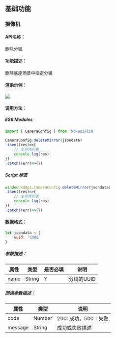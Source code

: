 <!--
 * @Author: your name
 * @Date: 2022-3-30 14:32:54
 * @LastEditTime: 2022-04-15 10:38:23
 * @LastEditors: Please set LastEditors
 * @Description: 打开koroFileHeader查看配置 进行设置: https://github.com/OBKoro1/koro1FileHeader/wiki/%E9%85%8D%E7%BD%AE
 * @FilePath: /KD-API-DOCS/public/md/api/获取场景列表.md
-->
## 基础功能
### 摄像机

#### API名称：
删除分镜
#### 功能描述：

删除底座场景中指定分镜

#### 渲染示例：
![](../../image/example/删除分镜.webp)
#### 调用方法：

##### ES6 Modules
``` javascript
import { CameraConfig } from 'kd-api/lib'

CameraConfig.deleteMirror(jsondata)
.then((res)=>{
    // ⽣命体列表
    console.log(res)
})
.catch((err)=>{})
```

##### Script 标签
``` javascript
window.KdApi.CameraConfig.deleteMirror(jsondata)
.then((res)=>{
    // ⽣命体列表
    console.log(res)
})
.catch((err)=>{})
```

#### 数据格式：

```javascript
let jsondata = {
    uuid: '分镜1'
}
```
##### 参数描述：

| 属性    | 类型            | 是否必填 | 说明      |
| ------- |---------------|------|---------|
| name    | String | Y    | 分镜的UUID |

##### 回调参数描述：
| 属性    | 类型   | 说明                     |
| ------- | ------ | ------------------------ |
| code | Number | 200: 成功，500：失败        |
| message | String | 成功或失败描述        |
